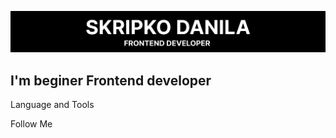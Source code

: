 ![Header](https://github.com/Dalaskor/Dalaskor/blob/main/assets/header.png?raw=true)

## I'm beginer Frontend developer

Language and Tools

Follow Me